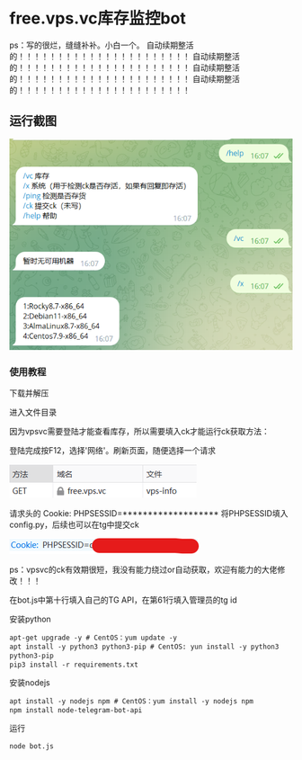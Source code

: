 # free.vps.vc库存监控bot
ps：写的很烂，缝缝补补。小白一个。
自动续期整活的！！！！！！！！！！！！！！！！！！！！！！
自动续期整活的！！！！！！！！！！！！！！！！！！！！！！
自动续期整活的！！！！！！！！！！！！！！！！！！！！！！
自动续期整活的！！！！！！！！！！！！！！！！！！！！！！

## 运行截图
![image](https://raw.githubusercontent.com/w4616/freevpsvc/main/image/vc1.png)

### 使用教程
下载并解压

进入文件目录

因为vpsvc需要登陆才能查看库存，所以需要填入ck才能运行ck获取方法：

登陆完成按F12，选择'网络'。刷新页面，随便选择一个请求

![image](https://raw.githubusercontent.com/w4616/freevpsvc/main/image/ck1.png)

请求头的 Cookie: PHPSESSID=******************* 将PHPSESSID填入config.py，后续也可以在tg中提交ck

![image](https://raw.githubusercontent.com/w4616/freevpsvc/main/image/ck2.png)

ps：vpsvc的ck有效期很短，我没有能力绕过or自动获取，欢迎有能力的大佬修改！！！

在bot.js中第十行填入自己的TG API，在第61行填入管理员的tg id

安装python

```shell
apt-get upgrade -y # CentOS：yum update -y
apt install -y python3 python3-pip # CentOS: yun install -y python3 python3-pip
pip3 install -r requirements.txt
```

安装nodejs

```shell
apt install -y nodejs npm # CentOS：yum install -y nodejs npm
npm install node-telegram-bot-api
```

运行

```shell
node bot.js
```
